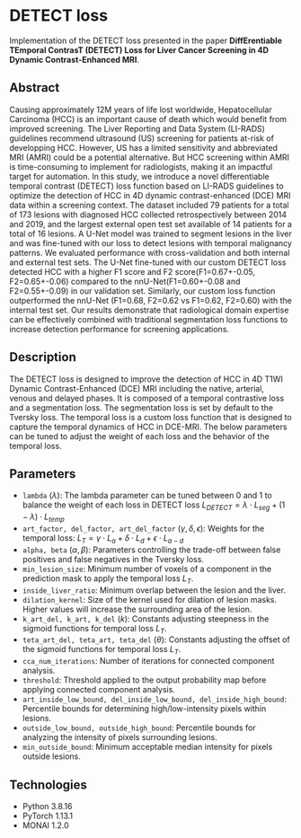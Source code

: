 # DETECT loss
Implementation of the DETECT loss presented in the paper **DiffErentiable TEmporal ContrasT (DETECT) Loss for Liver Cancer Screening in 4D Dynamic Contrast-Enhanced MRI**.

## Abstract
Causing approximately 12M years of life lost worldwide, Hepatocellular Carcinoma (HCC) is an important cause of death which would benefit from improved screening. The Liver Reporting and Data System (LI-RADS) guidelines recommend ultrasound (US) screening for patients at-risk of developping HCC. However, US has a limited sensitivity and abbreviated MRI (AMRI) could be a potential alternative. But HCC screening within AMRI is time-consuming to implement for radiologists, making it an impactful target for automation. In this study, we introduce a novel differentiable temporal contrast (DETECT) loss function based on LI-RADS guidelines to optimize the detection of HCC in 4D dynamic contrast-enhanced (DCE) MRI data  within a screening context. The dataset included 79 patients for a total of 173 lesions with diagnosed HCC collected retrospectively between 2014 and 2019, and the largest external open test set available of 14 patients for a total of 16 lesions. A U-Net model was trained to segment lesions in the liver and was fine-tuned with our loss to detect lesions with temporal malignancy patterns. We evaluated performance with cross-validation and both internal and external test sets. The U-Net fine-tuned with our custom DETECT loss detected HCC with a higher F1 score and F2 score(F1=0.67+-0.05, F2=0.65+-0.06) compared to the nnU-Net(F1=0.60+-0.08 and F2=0.55+-0.09) in our validation set. Similarly, our custom loss function outperformed the nnU-Net (F1=0.68, F2=0.62 vs F1=0.62, F2=0.60) with the internal test set. Our results demonstrate that radiological domain expertise can be effectively combined with traditional segmentation loss functions to increase detection performance for screening applications.
## Description
The DETECT loss is designed to improve the detection of HCC in 4D T1WI Dynamic Contrast-Enhanced (DCE) MRI including the 
native, arterial, venous and delayed phases. 
It is composed of a temporal contrastive loss and a segmentation loss.
The segmentation loss is set by default to the Tversky loss. 
The temporal loss is a custom loss function that is designed to capture the temporal dynamics of HCC in DCE-MRI.
The below parameters can be tuned to adjust the weight of each loss and the behavior of the temporal loss.

## Parameters
- `lambda` ($\lambda$): The lambda parameter can be tuned between 0 and 1 to balance the weight of each loss in DETECT loss $L_{DETECT}= \lambda \cdot L_{seg} + (1-\lambda) \cdot L_{temp}$
- `art_factor, del_factor, art_del_factor` ($\gamma, \delta, \epsilon$): Weights for the temporal loss: $L_T = \gamma \cdot L_{a} + \delta \cdot L_{d} + \epsilon \cdot L_{a-d}$
- `alpha, beta` ($\alpha, \beta$): Parameters controlling the trade-off between false positives and false negatives in the Tversky loss.
- `min_lesion_size`: Minimum number of voxels of a component in the prediction mask to apply the temporal loss $L_T$.
- `inside_liver_ratio`: Minimum overlap between the lesion and the liver.
- `dilation_kernel`: Size of the kernel used for dilation of lesion masks. Higher values will increase the surrounding area of the lesion.
- `k_art_del, k_art, k_del` ($k$): Constants adjusting steepness in the sigmoid functions for temporal loss $L_T$.
- `teta_art_del, teta_art, teta_del` ($\theta$): Constants adjusting the offset of the sigmoid functions for temporal loss $L_T$.
- `cca_num_iterations`: Number of iterations for connected component analysis.
- `threshold`: Threshold applied to the output probability map before applying connected component analysis.
- `art_inside_low_bound, del_inside_low_bound, del_inside_high_bound`: Percentile bounds for determining high/low-intensity pixels within lesions.
- `outside_low_bound, outside_high_bound`: Percentile bounds for analyzing the intensity of pixels surrounding lesions.
- `min_outside_bound`: Minimum acceptable median intensity for pixels outside lesions.



## Technologies
- Python 3.8.16
- PyTorch 1.13.1
- MONAI 1.2.0
